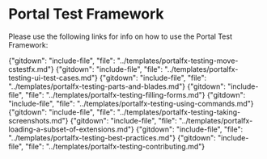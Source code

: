 #  Portal Test Framework

Please use the following links for info on how to use the Portal Test Framework:

{"gitdown": "include-file", "file": "../templates/portalfx-testing-move-cstestfx.md"}
{"gitdown": "include-file", "file": "../templates/portalfx-testing-ui-test-cases.md"}
{"gitdown": "include-file", "file": "../templates/portalfx-testing-parts-and-blades.md"}
{"gitdown": "include-file", "file": "../templates/portalfx-testing-filling-forms.md"}
{"gitdown": "include-file", "file": "../templates/portalfx-testing-using-commands.md"}
{"gitdown": "include-file", "file": "../templates/portalfx-testing-taking-screenshots.md"}
{"gitdown": "include-file", "file": "../templates/portalfx-loading-a-subset-of-extensions.md"}
{"gitdown": "include-file", "file": "../templates/portalfx-testing-best-practices.md"}
{"gitdown": "include-file", "file": "../templates/portalfx-testing-contributing.md"}
